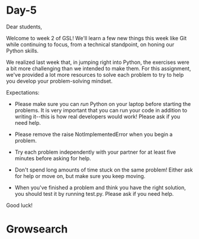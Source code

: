 # Day-5

Dear students,

Welcome to week 2 of GSL! We'll learn a few new
things this week like Git while continuing to focus,
from a technical standpoint, on honing our Python
skills.

We realized last week that, in jumping right into
Python, the exercises were a bit more challenging
than we intended to make them. For this assignment,
we've provided a lot more resources to solve each
problem to try to help you develop your
problem-solving mindset.

Expectations:

- Please make sure you can *run* Python on your
laptop before starting the problems. It is very
important that you can run your code in addition to
writing it--this is how real developers would
work! Please ask if you need help.

- Please remove the raise NotImplementedError
when you begin a problem.

- Try each problem independently with your partner
for at least five minutes before asking for help.

- Don't spend long amounts of time stuck on the
same problem! Either ask for help or move on, but
make sure you keep moving.

- When you've finished a problem and think you
have the right solution, you should test it by
running test.py. Please ask if you need help.

Good luck!
# Growsearch
